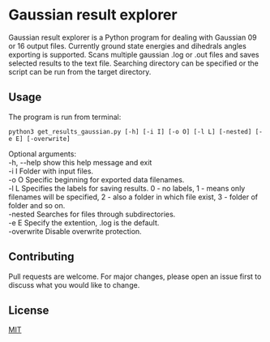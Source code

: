# Gaussian result explorer

Gaussian result explorer is a Python program for dealing with Gaussian 09 or 16 output files. Currently ground state energies and dihedrals angles exporting is  supported. Scans multiple gaussian .log or .out files and saves selected results to the text file. Searching directory can be specified or the script can be run from the target directory.

## Usage

The program is run from terminal:

```
python3 get_results_gaussian.py [-h] [-i I] [-o O] [-l L] [-nested] [-e E] [-overwrite]
```
Optional arguments: <br />
  -h, --help  show this help message and exit <br />
  -i I        Folder with input files. <br />
  -o O        Specific beginning for exported data filenames. <br />
  -l L        Specifies the labels for saving results. 0 - no labels, 1 - means only filenames will be specified, 2 - also a folder in which file exist, 3 - folder of folder and so on.  <br />
  -nested     Searches for files through subdirectories.  <br />
  -e E        Specify the extention, .log is the default.  <br />
  -overwrite  Disable overwrite protection.  <br />

## Contributing

Pull requests are welcome. For major changes, please open an issue first to discuss what you would like to change.

## License

[MIT](https://choosealicense.com/licenses/mit/)
